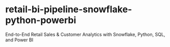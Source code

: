 # retail-bi-pipeline-snowflake-python-powerbi
End-to-End Retail Sales &amp; Customer Analytics with Snowflake, Python, SQL, and Power BI
